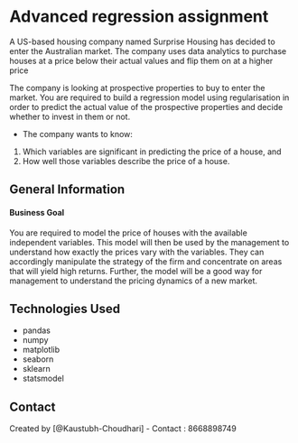 # Advanced regression assignment
A US-based housing company named Surprise Housing has decided to enter the Australian market. The company uses data analytics to purchase houses at a price below their actual values and flip them on at a higher price

The company is looking at prospective properties to buy to enter the market. You are required to build a regression model using regularisation in order to predict the actual value of the prospective properties and decide whether to invest in them or not.

- The company wants to know:

1. Which variables are significant in predicting the price of a house, and
2. How well those variables describe the price of a house.


## General Information
#### Business Goal 


You are required to model the price of houses with the available independent variables. This model will then be used by the management to understand how exactly the prices vary with the variables. They can accordingly manipulate the strategy of the firm and concentrate on areas that will yield high returns. Further, the model will be a good way for management to understand the pricing dynamics of a new market.



## Technologies Used
- pandas
- numpy
- matplotlib
- seaborn
- sklearn
- statsmodel


## Contact
Created by [@Kaustubh-Choudhari] - Contact : 8668898749 

